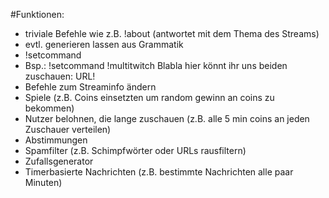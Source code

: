 #Funktionen:

- triviale Befehle wie z.B. !about (antwortet mit dem Thema des Streams)
- evtl. generieren lassen aus Grammatik
- !setcommand <command> <message>
- Bsp.: !setcommand !multitwitch Blabla hier könnt ihr uns beiden zuschauen: URL!
- Befehle zum Streaminfo ändern
- Spiele (z.B. Coins einsetzten um random gewinn an coins zu bekommen)
- Nutzer belohnen, die lange zuschauen (z.B. alle 5 min coins an jeden Zuschauer verteilen)
- Abstimmungen
- Spamfilter (z.B. Schimpfwörter oder URLs rausfiltern)
- Zufallsgenerator
- Timerbasierte Nachrichten (z.B. bestimmte Nachrichten alle paar Minuten)
